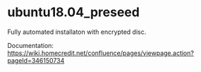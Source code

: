# ubuntu18.04_preseed
Fully automated installaton with encrypted disc.

Documentation: https://wiki.homecredit.net/confluence/pages/viewpage.action?pageId=346150734



